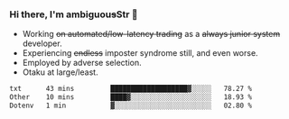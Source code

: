 ### Hi there, I'm ambiguou~~s~~Str 👋

<!--
**ambiguoustexture/ambiguoustexture** is a ✨ _special_ ✨ repository because its `README.md` (this file) appears on your GitHub profile.

Here are some ideas to get you started:
-->
- Working ~~on automated/low-latency trading~~ as a ~~always junior system~~ developer.
- Experiencing ~~endless~~ imposter syndrome still, and even worse.
- Employed by adverse selection.
- Otaku at large/least.

<!--START_SECTION:waka-->

```txt
txt      43 mins         ███████████████████▓░░░░░   78.27 %
Other    10 mins         ████▓░░░░░░░░░░░░░░░░░░░░   18.93 %
Dotenv   1 min           ▓░░░░░░░░░░░░░░░░░░░░░░░░   02.80 %
```

<!--END_SECTION:waka-->
